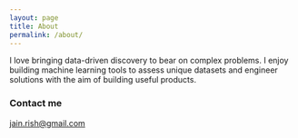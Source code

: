 ```yaml
---
layout: page
title: About
permalink: /about/
---
```


I love bringing data-driven discovery to bear on complex problems. I enjoy building machine learning tools to assess unique datasets and engineer solutions with the aim of building useful products.

### Contact me

[jain.rish@gmail.com](mailto:jain.rish@gmail.com)
